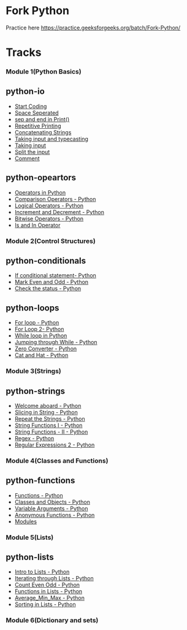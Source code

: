 # Fork Python

Practice here https://practice.geeksforgeeks.org/batch/Fork-Python/
# Tracks
### Module 1(Python Basics)

## python-io
* [Start Coding](https://github.com/rutujar/practice/blob/master/Fork%20Python/Tracks/Module%201%20(Python%20Basics)/python-io/1_Start_Coding_Python.py)
* [Space Seperated](https://github.com/rutujar/practice/blob/master/Fork%20Python/Tracks/Module%201%20(Python%20Basics)/python-io/2_Space_Seperated_Python.py)
* [sep and end in Print()](https://github.com/rutujar/practice/blob/master/Fork%20Python/Tracks/Module%201%20(Python%20Basics)/python-io/3_sep_and_end_in_Print().py)
* [Repetitive Printing](https://github.com/rutujar/practice/blob/master/Fork%20Python/Tracks/Module%201%20(Python%20Basics)/python-io/4_Repetitive_Printing_Python.py)
* [Concatenating Strings](https://github.com/rutujar/practice/blob/master/Fork%20Python/Tracks/Module%201%20(Python%20Basics)/python-io/5_Concatenating_Strings_Python.py)
* [Taking input and typecasting](https://github.com/rutujar/practice/blob/master/Fork%20Python/Tracks/Module%201%20(Python%20Basics)/python-io/6_Taking_input_and_typecasting_Python.py)
* [Taking input](https://github.com/rutujar/practice/blob/master/Fork%20Python/Tracks/Module%201%20(Python%20Basics)/python-io/7_Taking_input_Python.py)
* [Split the input](https://github.com/rutujar/practice/blob/master/Fork%20Python/Tracks/Module%201%20(Python%20Basics)/python-io/8_Split_the_input_Python.py)
* [Comment](https://github.com/rutujar/practice/blob/master/Fork%20Python/Tracks/Module%201%20(Python%20Basics)/python-io/9_Comment_in_Python.py)

## python-opeartors
* [Operators in Python](https://github.com/rutujar/practice/blob/master/Fork%20Python/Tracks/Module%201%20(Python%20Basics)/python-operators/1_Operators_in_Python.py)
* [Comparison Operators - Python](https://github.com/rutujar/practice/blob/master/Fork%20Python/Tracks/Module%201%20(Python%20Basics)/python-operators/2_Comparison_Operators_Python.py)
* [Logical Operators - Python](https://github.com/rutujar/practice/blob/master/Fork%20Python/Tracks/Module%201%20(Python%20Basics)/python-operators/3_Logical_Operators_Python.py)
* [Increment and Decrement - Python](https://github.com/rutujar/practice/blob/master/Fork%20Python/Tracks/Module%201%20(Python%20Basics)/python-operators/4_Increment_and_Decrement_Python.py)
* [Bitwise Operators - Python](https://github.com/rutujar/practice/blob/master/Fork%20Python/Tracks/Module%201%20(Python%20Basics)/python-operators/5_Bitwise_Operators_Python.py)
* [Is and In Operator](https://github.com/rutujar/practice/blob/master/Fork%20Python/Tracks/Module%201%20(Python%20Basics)/python-operators/6_Is_and_In_Operator.py)

### Module 2(Control Structures)

## python-conditionals
* [If conditional statement- Python](https://github.com/rutujar/practice/blob/master/Fork%20Python/Tracks/Module%202%20(Control%20Structures)/python-conditionals/1_If_conditional_statement_Python.py)
* [Mark Even and Odd - Python](https://github.com/rutujar/practice/blob/master/Fork%20Python/Tracks/Module%202%20(Control%20Structures)/python-conditionals/2_Mark_even_and_odd_Python.py)
* [Check the status - Python](https://github.com/rutujar/practice/blob/master/Fork%20Python/Tracks/Module%202%20(Control%20Structures)/python-conditionals/3_Check_the_status_Python.py)

## python-loops
* [For loop - Python](https://github.com/rutujar/practice/blob/master/Fork%20Python/Tracks/Module%202%20(Control%20Structures)/python-loops/1_For_loop_Python.py)
* [For Loop 2- Python](https://github.com/rutujar/practice/tree/master/Fork%20Python/Tracks/Module%202%20(Control%20Structures)/python-loops)
* [While loop in Python](https://github.com/rutujar/practice/blob/master/Fork%20Python/Tracks/Module%202%20(Control%20Structures)/python-loops/3_While_loop_in_Python.py)
* [Jumping through While - Python](https://github.com/rutujar/practice/blob/master/Fork%20Python/Tracks/Module%202%20(Control%20Structures)/python-loops/4_Jumping_through_While_Python.py)
* [Zero Converter - Python](https://github.com/rutujar/practice/blob/master/Fork%20Python/Tracks/Module%202%20(Control%20Structures)/python-loops/5_Zero_Converter_Python.py)
* [Cat and Hat - Python](https://github.com/rutujar/practice/blob/master/Fork%20Python/Tracks/Module%202%20(Control%20Structures)/python-loops/6_Cat_and_Hat_Python.py)

### Module 3(Strings)

## python-strings
* [Welcome aboard - Python](https://github.com/rutujar/practice/blob/master/Fork%20Python/Tracks/Module%203%20(strings)/python-strings/1_Welcome_aboard_Python.py)
* [Slicing in String - Python](https://github.com/rutujar/practice/blob/master/Fork%20Python/Tracks/Module%203%20(strings)/python-strings/2_Slicing_in_String_Python.py)
* [Repeat the Strings - Python](https://github.com/rutujar/practice/blob/master/Fork%20Python/Tracks/Module%203%20(strings)/python-strings/3_Repeat_the_Strings_Python.py)
* [String Functions I - Python](https://github.com/rutujar/practice/blob/master/Fork%20Python/Tracks/Module%203%20(strings)/python-strings/4_String_Functions_I_Python.py)
* [String Functions - II - Python](https://github.com/rutujar/practice/blob/master/Fork%20Python/Tracks/Module%203%20(strings)/python-strings/5_String_Functions_II_Python.py)
* [Regex - Python](https://github.com/rutujar/practice/blob/master/Fork%20Python/Tracks/Module%203%20(strings)/python-strings/6_Regex_Python.py)
* [Regular Expressions 2 - Python](https://github.com/rutujar/practice/blob/master/Fork%20Python/Tracks/Module%203%20(strings)/python-strings/7_Regular_Expressions_2_Python.py)

### Module 4(Classes and Functions)

## python-functions
* [Functions - Python](https://github.com/rutujar/practice/blob/master/Fork%20Python/Tracks/Module%204%20(Classes%20and%20Functions)/python-function/1_Functions_Python.py)
* [Classes and Objects - Python](https://github.com/rutujar/practice/blob/master/Fork%20Python/Tracks/Module%204%20(Classes%20and%20Functions)/python-function/2_Classes_and_Objects_Python.py)
* [Variable Arguments - Python](https://github.com/rutujar/practice/blob/master/Fork%20Python/Tracks/Module%204%20(Classes%20and%20Functions)/python-function/3_Variable_Arguments_Python.py)
* [Anonymous Functions - Python](https://github.com/rutujar/practice/blob/master/Fork%20Python/Tracks/Module%204%20(Classes%20and%20Functions)/python-function/4_Anonymous_Functions_Python.py)
* [Modules](https://github.com/rutujar/practice/blob/master/Fork%20Python/Tracks/Module%204%20(Classes%20and%20Functions)/python-function/5_Modules.py)

### Module 5(Lists)

## python-lists
* [Intro to Lists - Python](https://github.com/rutujar/practice/blob/master/Fork%20Python/Tracks/Module%205%20(Lists)/python-list/1_Intro_to_Lists_Python.py)
* [Iterating through Lists - Python](https://github.com/rutujar/practice/blob/master/Fork%20Python/Tracks/Module%205%20(Lists)/python-list/2_Iterating_through_Lists_Python.py)
* [Count Even Odd - Python](https://github.com/rutujar/practice/blob/master/Fork%20Python/Tracks/Module%205%20(Lists)/python-list/3_Count_Even_Odd_Python.py)
* [Functions in Lists - Python](https://github.com/rutujar/practice/blob/master/Fork%20Python/Tracks/Module%205%20(Lists)/python-list/4_Functions_in_Lists_Python.py)
* [Average_Min_Max - Python](https://github.com/rutujar/practice/blob/master/Fork%20Python/Tracks/Module%205%20(Lists)/python-list/5_Average_Min_Max_Python.py)
* [Sorting in Lists - Python](https://github.com/rutujar/practice/blob/master/Fork%20Python/Tracks/Module%205%20(Lists)/python-list/6_Sorting_in_Lists_Python.py)

### Module 6(Dictionary and sets)

